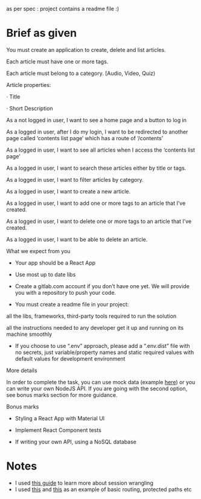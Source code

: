 as per spec : project contains a readme file :) 

# Brief as given

You must create an application to create, delete and list articles.

Each article must have one or more tags.

Each article must belong to a category. [Audio, Video, Quiz)

Article properties:

· Title

· Short Description

As a not logged in user, I want to see a home page and a button to log in

As a logged in user, after I do my login, I want to be redirected to another page called ‘contents list page’ which has a route of ‘/contents’

As a logged in user, I want to see all articles when I access the ‘contents list page’

As a logged in user, I want to search these articles either by title or tags.

As a logged in user, I want to filter articles by category.

As a logged in user, I want to create a new article.

As a logged in user, I want to add one or more tags to an article that I’ve created.

As a logged in user, I want to delete one or more tags to an article that I’ve created.

As a logged in user, I want to be able to delete an article.

What we expect from you

- Your app should be a React App

- Use most up to date libs

- Create a gitlab.com account if you don’t have one yet. We will provide you with a repository to push your code.

- You must create a readme file in your project:

all the libs, frameworks, third-party tools required to run the solution

all the instructions needed to any developer get it up and running on its machine smoothly

- If you choose to use “.env” approach, please add a “.env.dist” file with no secrets, just variable/property names and static required values with default values for development environment

More details 

In order to complete the task, you can use mock data (example [here](https://medium.com/chaya-thilakumara/how-to-create-a-local-api-server-rest-api-for-testing-945bbb2d31b7)) or you can write your own NodeJS API. If you are going with the second option, see bonus marks section for more guidance.

Bonus marks

- Styling a React App with Material UI

- Implement React Component tests

- If writing your own API, using a NoSQL database

# Notes

* I used [this guide](https://www.robinwieruch.de/local-storage-react) to learn more about session wrangling
* I used [this](https://reactrouter.com/web/example/basic) and [this](https://reactrouter.com/web/example/auth-workflow) as an example of basic routing, protected paths etc
